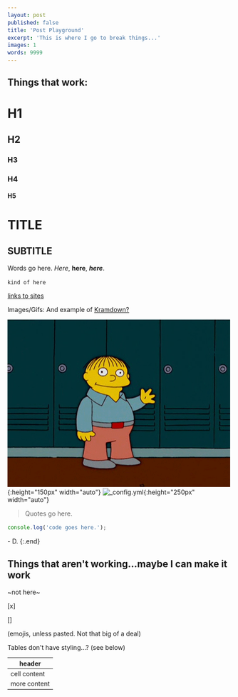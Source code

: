 ```yaml
---
layout: post
published: false
title: 'Post Playground'
excerpt: 'This is where I go to break things...'
images: 1
words: 9999
---
```


## Things that work:

# H1
## H2
### H3
### H4
#### H5

TITLE
=========

SUBTITLE
----------

Words go here. *Here*, **here**, ***here***.

`kind of here`

[links to sites](www.google.com)

Images/Gifs: And example of [Kramdown?](https://kramdown.gettalong.org/)

![Hey look, a GIF!](/images/posts/ralph.gif "Ralph Wiggum"){:height="150px" width="auto"}
![_config.yml](/images/config.png "_config.yml"){:height="250px" width="auto"}

> Quotes go here.

```javascript
console.log('code goes here.');
```

\- D.
{:.end}

## Things that aren't working...maybe I can make it work
~not here~ 

[x]

[] 

(emojis, unless pasted. Not that big of a deal)

Tables don't have styling...? (see below)

|header|
|------|
|cell content|
|more content|